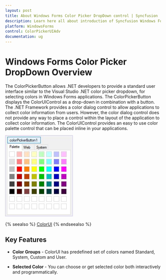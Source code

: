 ```yaml
---
layout: post
title: About Windows Forms Color Picker DropDown control | Syncfusion
description: Learn here all about introduction of Syncfusion Windows Forms Color Picker DropDown (ColorPickerButton) control and more details.
platform: WindowsForms
control: ColorPickerUIAdv 
documentation: ug
---
```

# Windows Forms Color Picker DropDown Overview

The ColorPickerButton allows .NET developers to provide a standard user interface similar to the Visual Studio .NET color picker dropdown, for selecting colors in Windows Forms applications. The ColorPickerButton displays the ColorUIControl as a drop-down in combination with a button. The .NET Framework provides a color dialog control to allow applications to collect color information from users. However, the color dialog control does not provide any way to place a control within the layout of the application to collect color information. The ColorUIControl provides an easy to use color palette control that can be placed inline in your applications. 

![Overview of ColorPickerButton](ColorPickerButton_images/Overview_img246.jpeg) 


{% seealso %}
[ColorUI](/windowsforms/colorui/overview)
{% endseealso %}

## Key Features

* **Color Groups** - ColorUI has predefined set of colors named Standard, System, Custom and User.

* **Selected Color** - You can choose or get selected color both interactively and programmatically.
